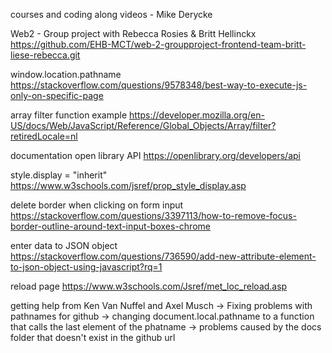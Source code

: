 courses and coding along videos - Mike Derycke

Web2 - Group project with Rebecca Rosies & Britt Hellinckx 
    https://github.com/EHB-MCT/web-2-groupproject-frontend-team-britt-liese-rebecca.git

window.location.pathname 
    https://stackoverflow.com/questions/9578348/best-way-to-execute-js-only-on-specific-page 

array filter function example
    https://developer.mozilla.org/en-US/docs/Web/JavaScript/Reference/Global_Objects/Array/filter?retiredLocale=nl

documentation open library API 
    https://openlibrary.org/developers/api

style.display = "inherit"
    https://www.w3schools.com/jsref/prop_style_display.asp

delete border when clicking on form input 
    https://stackoverflow.com/questions/3397113/how-to-remove-focus-border-outline-around-text-input-boxes-chrome 

enter data to JSON object 
    https://stackoverflow.com/questions/736590/add-new-attribute-element-to-json-object-using-javascript?rq=1

reload page 
    https://www.w3schools.com/Jsref/met_loc_reload.asp 

getting help from Ken Van Nuffel and Axel Musch 
    -> Fixing problems with pathnames for github -> changing document.local.pathname to a function that calls the last element of the phatname -> problems caused by the docs folder that doesn't exist in the github url